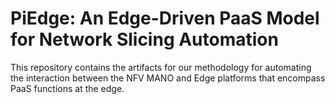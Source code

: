 # PiEdge: An Edge-Driven PaaS Model for Network Slicing Automation

This repository contains the artifacts for our methodology for automating the interaction between the NFV MANO and Edge platforms that encompass PaaS functions at the edge.
